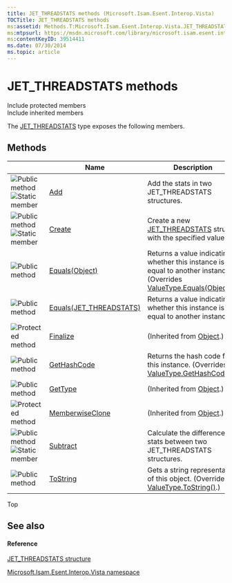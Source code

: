 ```yaml
---
title: JET_THREADSTATS methods (Microsoft.Isam.Esent.Interop.Vista)
TOCTitle: JET_THREADSTATS methods
ms:assetid: Methods.T:Microsoft.Isam.Esent.Interop.Vista.JET_THREADSTATS
ms:mtpsurl: https://msdn.microsoft.com/library/microsoft.isam.esent.interop.vista.jet_threadstats_methods(v=EXCHG.10)
ms:contentKeyID: 39514411
ms.date: 07/30/2014
ms.topic: article
---
```


# JET_THREADSTATS methods

Include protected members  
Include inherited members  

The [JET_THREADSTATS](./jet-threadstats-structure2.md) type exposes the following members.

## Methods

<table>
<thead>
<tr class="header">
<th> </th>
<th>Name</th>
<th>Description</th>
</tr>
</thead>
<tbody>
<tr class="odd">
<td><img src="../images/dn292146.pubmethod(exchg.10).gif" title="Public method" alt="Public method" /><img src="../images/dn292146.static(exchg.10).gif" title="Static member" alt="Static member" /></td>
<td><a href="hh565584(v=exchg.10).md">Add</a></td>
<td>Add the stats in two JET_THREADSTATS structures.</td>
</tr>
<tr class="even">
<td><img src="../images/dn292146.pubmethod(exchg.10).gif" title="Public method" alt="Public method" /><img src="../images/dn292146.static(exchg.10).gif" title="Static member" alt="Static member" /></td>
<td><a href="hh538903(v=exchg.10).md">Create</a></td>
<td>Create a new <a href="hh578565(v=exchg.10).md">JET_THREADSTATS</a> struct with the specified valued.</td>
</tr>
<tr class="odd">
<td><img src="../images/dn292146.pubmethod(exchg.10).gif" title="Public method" alt="Public method" /></td>
<td><a href="hh557146(v=exchg.10).md">Equals(Object)</a></td>
<td>Returns a value indicating whether this instance is equal to another instance. (Overrides <a href="/dotnet/api/system.valuetype.equals#System_ValueType_Equals_System_Object_">ValueType.Equals(Object)</a>.)</td>
</tr>
<tr class="even">
<td><img src="../images/dn292146.pubmethod(exchg.10).gif" title="Public method" alt="Public method" /></td>
<td><a href="hh596601(v=exchg.10).md">Equals(JET_THREADSTATS)</a></td>
<td>Returns a value indicating whether this instance is equal to another instance.</td>
</tr>
<tr class="odd">
<td><img src="../images/dn292116.protmethod(exchg.10).gif" title="Protected method" alt="Protected method" /></td>
<td><a href="/dotnet/api/system.object.finalize#System_Object_Finalize">Finalize</a></td>
<td>(Inherited from <a href="/dotnet/api/system.object">Object</a>.)</td>
</tr>
<tr class="even">
<td><img src="../images/dn292146.pubmethod(exchg.10).gif" title="Public method" alt="Public method" /></td>
<td><a href="hh579156(v=exchg.10).md">GetHashCode</a></td>
<td>Returns the hash code for this instance. (Overrides <a href="/dotnet/api/system.valuetype.gethashcode#System_ValueType_GetHashCode">ValueType.GetHashCode()</a>.)</td>
</tr>
<tr class="odd">
<td><img src="../images/dn292146.pubmethod(exchg.10).gif" title="Public method" alt="Public method" /></td>
<td><a href="/dotnet/api/system.object.gettype#System_Object_GetType">GetType</a></td>
<td>(Inherited from <a href="/dotnet/api/system.object">Object</a>.)</td>
</tr>
<tr class="even">
<td><img src="../images/dn292116.protmethod(exchg.10).gif" title="Protected method" alt="Protected method" /></td>
<td><a href="/dotnet/api/system.object.memberwiseclone#System_Object_MemberwiseClone">MemberwiseClone</a></td>
<td>(Inherited from <a href="/dotnet/api/system.object">Object</a>.)</td>
</tr>
<tr class="odd">
<td><img src="../images/dn292146.pubmethod(exchg.10).gif" title="Public method" alt="Public method" /><img src="../images/dn292146.static(exchg.10).gif" title="Static member" alt="Static member" /></td>
<td><a href="hh579433(v=exchg.10).md">Subtract</a></td>
<td>Calculate the difference in stats between two JET_THREADSTATS structures.</td>
</tr>
<tr class="even">
<td><img src="../images/dn292146.pubmethod(exchg.10).gif" title="Public method" alt="Public method" /></td>
<td><a href="hh558249(v=exchg.10).md">ToString</a></td>
<td>Gets a string representation of this object. (Overrides <a href="/dotnet/api/system.valuetype.tostring#System_ValueType_ToString">ValueType.ToString()</a>.)</td>
</tr>
</tbody>
</table>


Top

## See also

#### Reference

[JET_THREADSTATS structure](./jet-threadstats-structure2.md)

[Microsoft.Isam.Esent.Interop.Vista namespace](./microsoft.isam.esent.interop.vista-namespace.md)